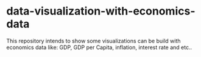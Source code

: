 # data-visualization-with-economics-data
This repository intends to show some visualizations can be build with economics data like: GDP, GDP per Capita, inflation, interest rate and etc..
